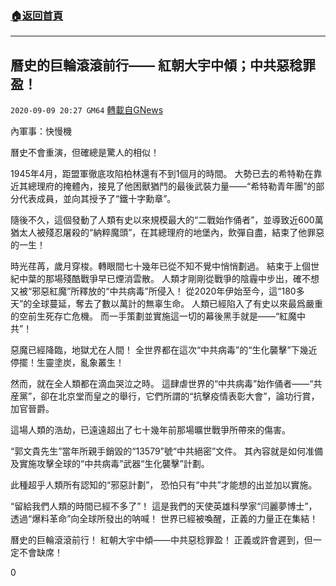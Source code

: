 ###  [:house:返回首頁](https://github.com/ourhimalayas/txt)
---

## 曆史的巨輪滾滾前行—— 紅朝大宇中傾；中共惡稔罪盈！
`2020-09-09 20:27 GM64` [轉載自GNews](https://gnews.org/zh-hant/344389/)

內軍事：快慢機

曆史不會重演，但確總是驚人的相似！

1945年4月，距盟軍徹底攻陷柏林還有不到1個月的時間。
大勢已去的希特勒在靠近其總理府的掩體內，接見了他困獸猶鬥的最後武裝力量——“希特勒青年團”的部分代表成員，並向其授予了“鐵十字勳章”。

隨後不久，這個發動了人類有史以來規模最大的“二戰始作俑者”，並導致近600萬猶太人被殘忍屠殺的“納粹魔頭”，在其總理府的地堡內，飲彈自盡，結束了他罪惡的一生！

時光荏苒，歲月穿梭。轉眼間七十幾年已從不知不覺中悄悄劃過。
結束于上個世紀中葉的那場殘酷戰爭早已煙消雲散。
人類才剛剛從戰爭的陰霾中步出，確不想又被“邪惡紅魔”所釋放的“中共病毒”所侵入！
從2020年伊始至今，這“180多天”的全球蔓延，奪去了數以萬計的無辜生命。
人類已經陷入了有史以來最爲嚴重的空前生死存亡危機。
而一手策劃並實施這一切的幕後黑手就是——“紅魔中共”！

惡魔已經降臨，地獄尤在人間！
全世界都在這次“中共病毒”的“生化襲擊”下幾近停擺！生靈塗炭，亂象叢生！

然而，就在全人類都在滴血哭泣之時。
這肆虐世界的“中共病毒”始作俑者——“共産黨”，卻在北京堂而皇之的舉行，它們所謂的“抗擊疫情表彰大會”，論功行賞，加官晉爵。

這場人類的浩劫，已遠遠超出了七十幾年前那場曠世戰爭所帶來的傷害。

“郭文貴先生”當年所親手銷毀的“13579”號“中共絕密”文件。
其內容就是如何准備及實施攻擊全球的“中共病毒”武器“生化襲擊”計劃。

此種超乎人類所有認知的“邪惡計劃”，
恐怕只有“中共”才能想的出並加以實施。

“留給我們人類的時間已經不多了”！
這是我們的天使英雄科學家“闫麗夢博士”，透過“爆料革命”向全球所發出的呐喊！
世界已經被喚醒，正義的力量正在集結！

曆史的巨輪滾滾前行！
紅朝大宇中傾——中共惡稔罪盈！
正義或許會遲到，但一定不會缺席！

0

